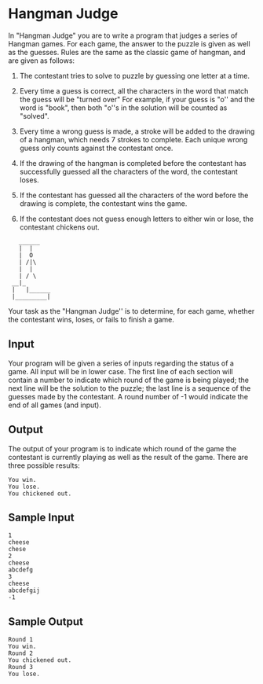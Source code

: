 Hangman Judge 
=============

In "Hangman Judge" you are to write a program that judges a series of Hangman games. For each game, the answer to the puzzle is given as well as the guesses. Rules are the same as the classic game of hangman, and are given as follows:

1. The contestant tries to solve to puzzle by guessing one letter at a time.

2. Every time a guess is correct, all the characters in the word that match the guess will be "turned over" For example, if your guess is "o'' and the word is "book", then both "o''s in the solution will be counted as "solved".
3. Every time a wrong guess is made, a stroke will be added to the drawing of a hangman, which needs 7 strokes to complete. Each unique wrong guess only counts against the contestant once.  
4. If the drawing of the hangman is completed before the contestant has successfully guessed all the characters of the word, the contestant loses. 
5. If the contestant has guessed all the characters of the word before the drawing is complete, the contestant wins the game. 
6. If the contestant does not guess enough letters to either win or lose, the contestant chickens out.

```
   ______   
   |  |     
   |  O     
   | /|\    
   |  |     
   | / \    
 __|_       
 |   |______
 |_________|
 ```
 
Your task as the "Hangman Judge'' is to determine, for each game, whether the contestant wins, loses, or fails to finish a game.

Input
-----

Your program will be given a series of inputs regarding the status of a game. All input will be in lower case. The first line of each section will contain a number to indicate which round of the game is being played; the next line will be the solution to the puzzle; the last line is a sequence of the guesses made by the contestant. A round number of -1 would indicate the end of all games (and input).

Output
------

The output of your program is to indicate which round of the game the contestant is currently playing as well as the result of the game. There are three possible results:

``You win.``  
``You lose.``  
``You chickened out.``  

Sample Input
------------
	1
	cheese
	chese
	2
	cheese
	abcdefg
	3
	cheese
	abcdefgij
	-1
	
Sample Output
-------------

	Round 1
	You win.
	Round 2
	You chickened out.
	Round 3
	You lose.